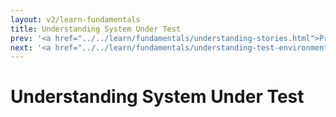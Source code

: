 ```yaml
---
layout: v2/learn-fundamentals
title: Understanding System Under Test
prev: '<a href="../../learn/fundamentals/understanding-stories.html">Prev: Understanding Stories</a>'
next: '<a href="../../learn/fundamentals/understanding-test-environments.html">Next: Understanding Test Environments</a>'
---
```

# Understanding System Under Test